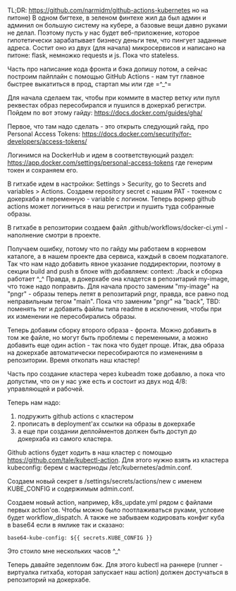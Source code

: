 TL;DR: https://github.com/narmidm/github-actions-kubernetes но на питоне)
В одном бигтехе, в зеленом финтехе жил да был админ и админил он большую систему на кубере, а базовые вещи давно руками не делал. Поэтому пусть у нас будет веб-приложение, которое гипотетически зарабатывает бизнесу деньги тем, что пингует заданные адреса. Состит оно из двух (для начала) микросервисов и написано на питоне: flask, немножко requests и js. Пока что stateless.


Часть про написание кода фронта и бэка допишу потом, а сейчас построим пайплайн с помощью GitHub Actions - нам тут главное быстрее выкатиться в прод, стартап мы или где =^_^=


Для начала сделаем так, чтобы при коммите в мастер ветку или пулл реквестах образ пересобирался и пушился в докерхаб регистри.
Пойдем по вот этому гайду: https://docs.docker.com/guides/gha/


Первое, что там надо сделать - это открыть следующий гайд, про Personal Access Tokens:
https://docs.docker.com/security/for-developers/access-tokens/


Логинимся на DockerHub и идем в соответствующий раздел:
https://app.docker.com/settings/personal-access-tokens
где генерим токен и сохраняем его.


В гитхабе идем в настройки: Settings > Security, go to Secrets and variables > Actions.
Создаем repository secret с нашим PAT - токеном с докерхаба и переменную - variable c логином. Теперь воркер github actions может логиниться в наш регистри и пушить туда собранные образы.


В гитхабе в репозитории создаем файл .github/workflows/docker-ci.yml - наполнение смотри в проекте.

Получаем ошибку, потому что по гайду мы работаем в корневом каталоге, а в нашем проекте два сервиса, каждый в своем подкаталоге.
Так что нам надо добавить явное указание поддиректории, поэтому в секции build and push в блоке with добавляем:
context: ./back и сборка работает ^_^ Правда, в докерхабе она кладется в репозитарий my-image, что тоже надо поправить. 
Для начала просто заменим "my-image" на "pngr" - образы теперь летят в репозитарий pngr, правда, все равно под неправильным тегом "main".
Пока что заменим "pngr" на "back", TBD: поменять тег и добавить файлы типа readme в исключения, чтобы при их изменении не пересобирались образы.


Теперь добавим сборку второго образа - фронта. Можно добавить в том же файле, но могут быть проблемы с переменными, а можно добавить еще один action - так пока что будет проще.
Итак, два образа на докерхабе автоматически пересобираются по изменениям в репозитории. Время откопать наш кластер!


Часть про создание кластера через kubeadm тоже добавлю, а пока что допустим, что он у нас уже есть и состоит из двух нод 4/8: управляющей и рабочей.


Теперь нам надо:
1) подружить github actions с кластером
2) прописать в deployment'ах ссылки на образы в докерхабе
3) а еще при создании деплойментов должен быть доступ до докерхаба из самого кластера.

Github actions будет ходить в наш кластер с помощью https://github.com/tale/kubectl-action. Для этого нужно взять из кластера kubeconfig: берем с мастерноды /etc/kubernetes/admin.conf.

Создаем новый секрет в /settings/secrets/actions/new с именем KUBE_CONFIG и содержимым admin.conf.

Создаем новый action, например, k8s_update.yml рядом с файлами первых action'ов.
Чтобы можно было поотлаживаться руками, условие будет workflow_dispatch. А также не забываем кодировать конфиг куба в base64 если в ямлике так и сказано:      
    
    base64-kube-config: ${{ secrets.KUBE_CONFIG }}


Это стоило мне нескольких часов ^_^

Теперь давайте зедеплоим бэк. Для этого kubectl на раннере (runner - виртуалка гитхаба, которая запускает наш action) должен достучаться в репозиторий на докерхабе.

